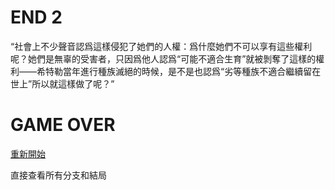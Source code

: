 # END 2

“社會上不少聲音認爲這樣侵犯了她們的人權：爲什麼她們不可以享有這些權利呢？她們是無辜的受害者，只因爲他人認爲“可能不適合生育”就被剝奪了這樣的權利——希特勒當年進行種族滅絕的時候，是不是也認爲“劣等種族不適合繼續留在世上”所以就這樣做了呢？”

# GAME OVER

[重新開始](index.md)

直接查看所有分支和結局
